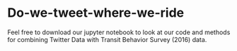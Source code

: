 # Do-we-tweet-where-we-ride
Feel free to download our jupyter notebook to look at our code and methods for combining Twitter Data with Transit Behavior Survey (2016) data.
